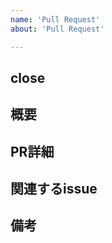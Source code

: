 ```yaml
---
name: 'Pull Request'
about: 'Pull Request'

---
```

close 
---
## 概要

## PR詳細

## 関連するissue

## 備考

